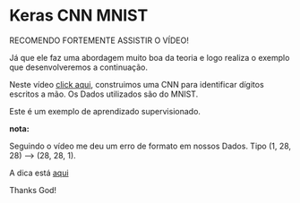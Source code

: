 # Keras CNN MNIST


RECOMENDO FORTEMENTE ASSISTIR O VÍDEO!

Já que ele faz uma abordagem muito boa da teoria e logo realiza o exemplo que desenvolveremos a continuação.


Neste vídeo [click aqui](https://www.youtube.com/watch?v=FhwzOaEMk6Y&t=3129s), construimos uma CNN para identificar dígitos escritos a mão. Os Dados
utilizados são do MNIST.


Este é um exemplo de aprendizado supervisionado. 

**nota:**

Seguindo o vídeo me deu um erro de formato em nossos Dados.
Tipo (1, 28, 28) --> (28, 28, 1).

A dica está [aqui](https://stackoverflow.com/questions/64666638/invalidargumenterror-default-maxpoolingop-only-supports-nhwc-on-device-type-cpu)


Thanks God!

